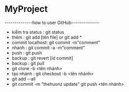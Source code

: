 ﻿# MyProject
--------------how to user GitHub--------------
- kiểm tra status : git status
- thêm            : git add [tên file] or git add *
- commit localhost: git commit -m"comment"
- nhanh		  : git commit -a -m"comment"
- push		  : git push
- backup	  : git revert [id commit]
- backup    : git pull
- git clone -b <tên nhánh> <link>
- tạo nhánh  : git checkout -b <tên nhánh>
- git add --all
- git commit -m "thehuonz update"
git push <tên nhánh> <link>
